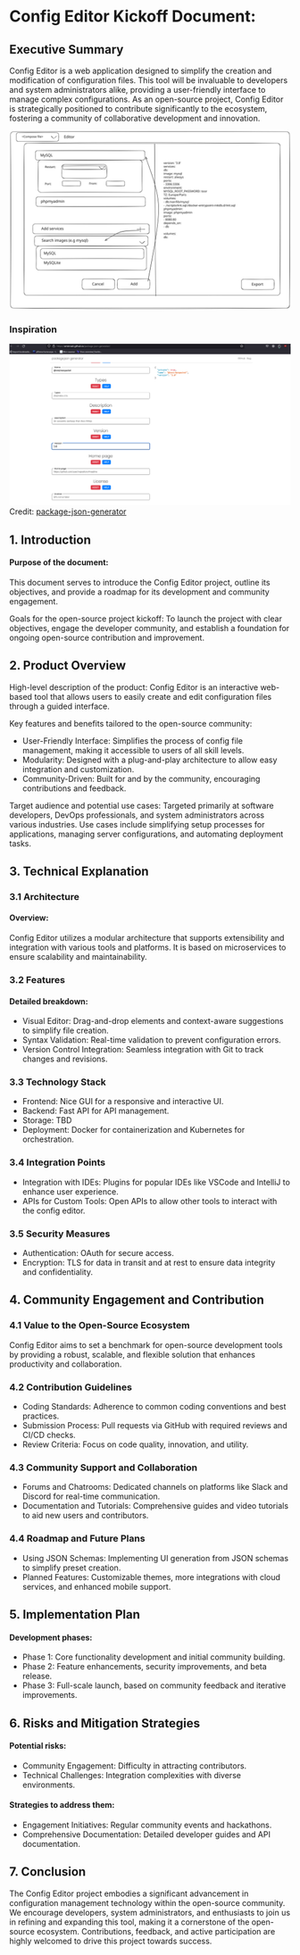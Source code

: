 # Config Editor Kickoff Document:
## Executive Summary

Config Editor is a web application designed to simplify the creation and modification of configuration files. This tool will be invaluable to developers and system administrators alike, providing a user-friendly interface to manage complex configurations. As an open-source project, Config Editor is strategically positioned to contribute significantly to the ecosystem, fostering a community of collaborative development and innovation.

![PoC](assets/PoC.svg)
### Inspiration

![Inspiration](assets/Inspiration.png)
Credit: [package-json-generator](https://github.com/aminnairi/package-json-generator)

## 1. Introduction

#### Purpose of the document:
This document serves to introduce the Config Editor project, outline its objectives, and provide a roadmap for its development and community engagement.

Goals for the open-source project kickoff: To launch the project with clear objectives, engage the developer community, and establish a foundation for ongoing open-source contribution and improvement.

## 2. Product Overview

High-level description of the product: Config Editor is an interactive web-based tool that allows users to easily create and edit configuration files through a guided interface.

Key features and benefits tailored to the open-source community:

- User-Friendly Interface: Simplifies the process of config file management, making it accessible to users of all skill levels.
- Modularity: Designed with a plug-and-play architecture to allow easy integration and customization.
- Community-Driven: Built for and by the community, encouraging contributions and feedback.

Target audience and potential use cases: Targeted primarily at software developers, DevOps professionals, and system administrators across various industries. Use cases include simplifying setup processes for applications, managing server configurations, and automating deployment tasks.
## 3. Technical Explanation
### 3.1 Architecture

#### Overview: 
Config Editor utilizes a modular architecture that supports extensibility and integration with various tools and platforms. It is based on microservices to ensure scalability and maintainability.

### 3.2 Features

#### Detailed breakdown:

- Visual Editor: Drag-and-drop elements and context-aware suggestions to simplify file creation.
- Syntax Validation: Real-time validation to prevent configuration errors.
- Version Control Integration: Seamless integration with Git to track changes and revisions.

### 3.3 Technology Stack

- Frontend: Nice GUI for a responsive and interactive UI.
- Backend: Fast API for API management.
- Storage: TBD
- Deployment: Docker for containerization and Kubernetes for orchestration.

### 3.4 Integration Points

- Integration with IDEs: Plugins for popular IDEs like VSCode and IntelliJ to enhance user experience.
- APIs for Custom Tools: Open APIs to allow other tools to interact with the config editor.

### 3.5 Security Measures

- Authentication: OAuth for secure access.
- Encryption: TLS for data in transit and at rest to ensure data integrity and confidentiality.

## 4. Community Engagement and Contribution
### 4.1 Value to the Open-Source Ecosystem

Config Editor aims to set a benchmark for open-source development tools by providing a robust, scalable, and flexible solution that enhances productivity and collaboration.

### 4.2 Contribution Guidelines

- Coding Standards: Adherence to common coding conventions and best practices.
- Submission Process: Pull requests via GitHub with required reviews and CI/CD checks.
- Review Criteria: Focus on code quality, innovation, and utility.

### 4.3 Community Support and Collaboration

- Forums and Chatrooms: Dedicated channels on platforms like Slack and Discord for real-time communication.
- Documentation and Tutorials: Comprehensive guides and video tutorials to aid new users and contributors.

### 4.4 Roadmap and Future Plans

- Using JSON Schemas: Implementing UI generation from JSON schemas to simplify preset creation.
- Planned Features: Customizable themes, more integrations with cloud services, and enhanced mobile support.

## 5. Implementation Plan

#### Development phases:

- Phase 1: Core functionality development and initial community building.
- Phase 2: Feature enhancements, security improvements, and beta release.
- Phase 3: Full-scale launch, based on community feedback and iterative improvements.

## 6. Risks and Mitigation Strategies

#### Potential risks:

- Community Engagement: Difficulty in attracting contributors.
- Technical Challenges: Integration complexities with diverse environments.

#### Strategies to address them:

- Engagement Initiatives: Regular community events and hackathons.
- Comprehensive Documentation: Detailed developer guides and API documentation.

## 7. Conclusion

The Config Editor project embodies a significant advancement in configuration management technology within the open-source community. We encourage developers, system administrators, and enthusiasts to join us in refining and expanding this tool, making it a cornerstone of the open-source ecosystem. Contributions, feedback, and active participation are highly welcomed to drive this project towards success.